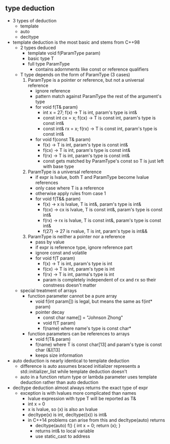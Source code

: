 ## type deduction
- 3 types of deduction
	- template
	- auto
	- decltype
- template deduction is the most basic and stems from C++98
	- 2 types deduced
		- template <typename T> void f(ParamType param)
		- basic type T
		- full type ParamType
			- contains adornments like const or reference qualifiers
	- T type depends on the form of ParamType (3 cases)
		1. ParamType is a pointer or reference, but not a universal reference
			- ignore reference
			- pattern match against ParamType the rest of the argument's type
			- for void f(T& param)
				- int x = 27; f(x) -> T is int, param's type is int&
				- const int cx = x; f(cx) -> T is const int, param's type is const int&
				- const int& rx = x; f(rx) -> T is const int, param's type is const int&
			- for void f(const T& param)
				- f(x) -> T is int, param's type is const int&
				- f(cx) -> T is int, param's type is const int&
				- f(rx) -> T is int, param's type is const int&
				- const gets matched by ParamType's const so T is just left with base type
		2. ParamType is a universal reference
			- if expr is lvalue, both T and ParamType become lvalue references
			- only case where T is a reference
			- otherwise apply rules from case 1
			- for void f(T&& param)
				- f(x) -> x is lvalue, T is int&, param's type is int&
				- f(cx) -> cx is lvalue, T is const int&, param's type is const int&
				- f(rx) -> rx is lvalue, T is const int&, param's type is const int&
				- f(27) -> 27 is rvalue, T is int, param's type is int&&
		3. ParamType is neither a pointer nor a reference
			- pass by value
			- if expr is reference type, ignore reference part
			- ignore const and volatile
			- for void f(T param)
				- f(x) -> T is int, param's type is int
				- f(cx) -> T is int, param's type is int
				- f(rx) -> T is int, parma's type is int
				- param is completely independent of cx and rx so their constness doesn't matter
	- special treatment of arrays
		- function parameter cannot be a pure array
			- void f(int param[]) is legal, but means the same as f(int* param)
			- pointer decay
				- const char name[] = "Johnson Zhong"
				- void f(T param)
				- f(name) where name's type is const char*
		- function parameters can be references to arrays
			- void f(T& param)
			- f(name) where T is const char[13] and param's type is const char (&)[13]
			- keeps size information
- auto deduction is nearly identical to template deduction
	- difference is auto assumes braced initializer represents a std::initializer_list while template deduction doesn't
	- auto in a function return type or lambda parameter uses template deduction rather than auto deduction
- decltype deduction almost always returns the exact type of expr
	- exception is with lvalues more complicated than names
		- lvalue expression with type T will be reported as T&
		- int x = 0
		- x is lvalue, so (x) is also an lvalue
		- decltype(x) is int, decltype((x)) is int&
		- in C++14 problems can arise from this and decltype(auto) returns
			- decltype(auto) f() { int x = 0; return (x); } 
			- returns int& to local variable
			- use static_cast<int> to address